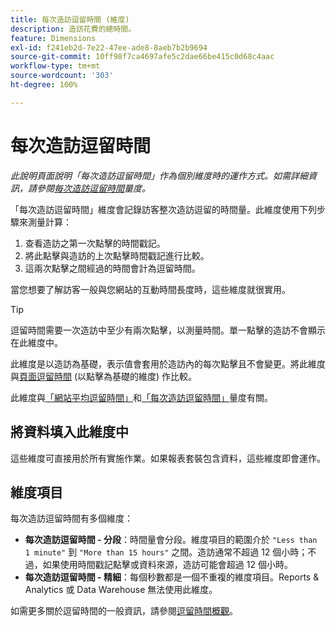 ```yaml
---
title: 每次造訪逗留時間 (維度)
description: 造訪花費的總時間。
feature: Dimensions
exl-id: f241eb2d-7e22-47ee-ade8-8aeb7b2b9694
source-git-commit: 10ff98f7ca4697afe5c2dae66be415c0d68c4aac
workflow-type: tm+mt
source-wordcount: '303'
ht-degree: 100%

---
```


# 每次造訪逗留時間

*此說明頁面說明「每次造訪逗留時間」作為個別維度時的運作方式。如需詳細資訊，請參閱[每次造訪逗留時間](../metrics/time-spent-per-visit.md)量度。*

「每次造訪逗留時間」維度會記錄訪客整次造訪逗留的時間量。此維度使用下列步驟來測量計算：

1. 查看造訪之第一次點擊的時間戳記。
2. 將此點擊與造訪的上次點擊時間戳記進行比較。
3. 這兩次點擊之間經過的時間會計為逗留時間。

當您想要了解訪客一般與您網站的互動時間長度時，這些維度就很實用。

>[!TIP]
>
>逗留時間需要一次造訪中至少有兩次點擊，以測量時間。單一點擊的造訪不會顯示在此維度中。

此維度是以造訪為基礎，表示值會套用於造訪內的每次點擊且不會變更。將此維度與[頁面逗留時間](time-spent-on-page.md) (以點擊為基礎的維度) 作比較。

此維度與[「網站平均逗留時間」](../metrics/average-time-on-site.md)和[「每次造訪逗留時間」](../metrics/time-spent-per-visit.md)量度有關。

## 將資料填入此維度中

這些維度可直接用於所有實施作業。如果報表套裝包含資料，這些維度即會運作。

## 維度項目

每次造訪逗留時間有多個維度：

* **每次造訪逗留時間 - 分段**：時間量會分段。維度項目的範圍介於 `"Less than 1 minute"` 到 `"More than 15 hours"` 之間。造訪通常不超過 12 個小時；不過，如果使用時間戳記點擊或資料來源，造訪可能會超過 12 個小時。
* **每次造訪逗留時間 - 精細**：每個秒數都是一個不重複的維度項目。Reports &amp; Analytics 或 Data Warehouse 無法使用此維度。

如需更多關於逗留時間的一般資訊，請參閱[逗留時間概觀](../metrics/time-spent.md)。
